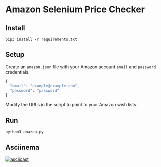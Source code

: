 # Amazon Selenium Price Checker

## Install

    pip3 install -r requirements.txt

## Setup

Create an `amazon.json` file with your Amazon account `email` and `password` credentials.

```js
{
  "email": "example@example.com",
  "password": "password"
}
```

Modify the URLs in the script to point to your Amazon wish lists.

## Run

    python3 amazon.py

## Asciinema

[![asciicast](https://asciinema.org/a/99569.png)](https://asciinema.org/a/99569)


